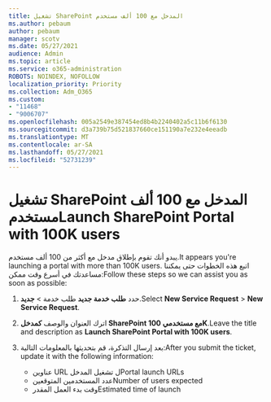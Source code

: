 ```yaml
---
title: تشغيل SharePoint المدخل مع 100 ألف مستخدم
ms.author: pebaum
author: pebaum
manager: scotv
ms.date: 05/27/2021
audience: Admin
ms.topic: article
ms.service: o365-administration
ROBOTS: NOINDEX, NOFOLLOW
localization_priority: Priority
ms.collection: Adm_O365
ms.custom:
- "11468"
- "9006707"
ms.openlocfilehash: 005a2549e387454ed8b4b2240402a5c11b6f6130
ms.sourcegitcommit: d3a739b75d521837660ce151190a7e232e4eeadb
ms.translationtype: MT
ms.contentlocale: ar-SA
ms.lasthandoff: 05/27/2021
ms.locfileid: "52731239"
---
```

# <a name="launch-sharepoint-portal-with-100k-users"></a><span data-ttu-id="f4c71-102">تشغيل SharePoint المدخل مع 100 ألف مستخدم</span><span class="sxs-lookup"><span data-stu-id="f4c71-102">Launch SharePoint Portal with 100K users</span></span>

<span data-ttu-id="f4c71-103">يبدو أنك تقوم بإطلاق مدخل مع أكثر من 100 ألف مستخدم.</span><span class="sxs-lookup"><span data-stu-id="f4c71-103">It appears you're launching a portal with more than 100K users.</span></span> <span data-ttu-id="f4c71-104">اتبع هذه الخطوات حتى يمكننا مساعدتك في أسرع وقت ممكن:</span><span class="sxs-lookup"><span data-stu-id="f4c71-104">Follow these steps so we can assist you as soon as possible:</span></span>

1. <span data-ttu-id="f4c71-105">حدد **طلب خدمة جديد** طلب خدمة  >  **جديد**.</span><span class="sxs-lookup"><span data-stu-id="f4c71-105">Select **New Service Request** > **New Service Request**.</span></span>

1. <span data-ttu-id="f4c71-106">اترك العنوان والوصف **كمدخل SharePoint مع مستخدمي 100K**.</span><span class="sxs-lookup"><span data-stu-id="f4c71-106">Leave the title and description as **Launch SharePoint Portal with 100K users**.</span></span>

1. <span data-ttu-id="f4c71-107">بعد إرسال التذكرة، قم بتحديثها بالمعلومات التالية:</span><span class="sxs-lookup"><span data-stu-id="f4c71-107">After you submit the ticket, update it with the following information:</span></span>

    - <span data-ttu-id="f4c71-108">عناوين URL ل تشغيل المدخل</span><span class="sxs-lookup"><span data-stu-id="f4c71-108">Portal launch URLs</span></span> 
    - <span data-ttu-id="f4c71-109">عدد المستخدمين المتوقعين</span><span class="sxs-lookup"><span data-stu-id="f4c71-109">Number of users expected</span></span> 
    - <span data-ttu-id="f4c71-110">وقت بدء العمل المقدر</span><span class="sxs-lookup"><span data-stu-id="f4c71-110">Estimated time of launch</span></span> 
